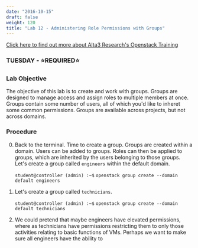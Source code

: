 ```yaml
---
date: "2016-10-15"
draft: false
weight: 120
title: "Lab 12 - Administering Role Permissions with Groups"
---
```

[Click here to find out more about Alta3 Research's Openstack Training](https://alta3.com/courses/openstack)

### TUESDAY - &#x2B50;REQUIRED&#x2B50;

### Lab Objective

The objective of this lab is to create and work with groups. Groups are designed to manage access and assign roles to multiple members at once. Groups contain some number of users, all of which you'd like to inheret some common permissions. Groups are available across projects, but not across domains.

### Procedure

0. Back to the terminal. Time to create a group. Groups are created within a domain. Users can be added to groups. Roles can then be applied to groups, which are inherited by the users belonging to those groups. Let's create a group called `engineers` within the default domain.

    `student@controller (admin) :~$` `openstack group create --domain default engineers`
    
0. Let's create a group called `technicians`.

    `student@controller (admin) :~$` `openstack group create --domain default technicians`

0. We could pretend that maybe engineers have elevated permissions, where as technicians have permissions restricting them to only those activities relating to basic functions of VMs. Perhaps we want to make sure all engineers have the ability to 
